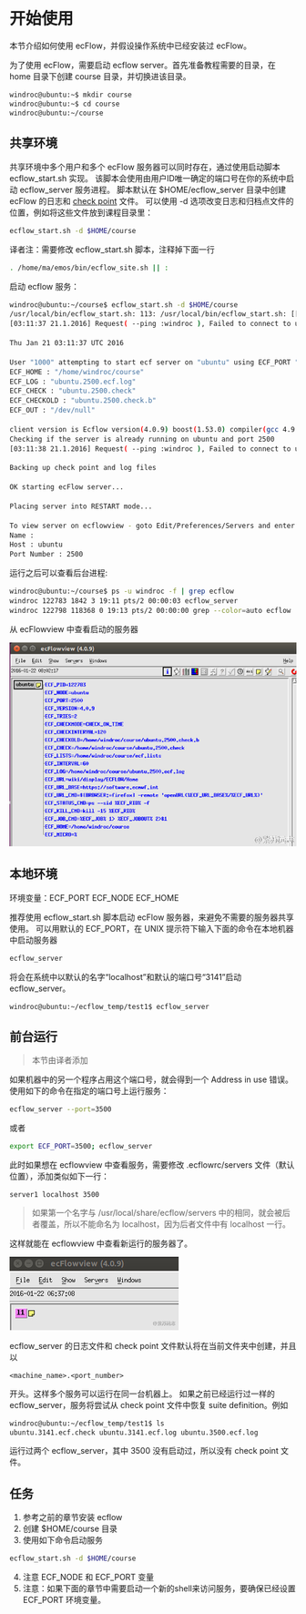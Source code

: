 # 开始使用

本节介绍如何使用 ecFlow，并假设操作系统中已经安装过 ecFlow。

为了使用 ecFlow，需要启动 ecflow server。首先准备教程需要的目录，在 home 目录下创建 course 目录，并切换进该目录。

```text
windroc@ubuntu:~$ mkdir course
windroc@ubuntu:~$ cd course
windroc@ubuntu:~/course
```

## 共享环境

共享环境中多个用户和多个 ecFlow 服务器可以同时存在，通过使用启动脚本 ecflow_start.sh 实现。
该脚本会使用由用户ID唯一确定的端口号在你的系统中启动 ecflow_server 服务进程。
脚本默认在 $HOME/ecflow_server 目录中创建 ecFlow 的日志和 [check point](https://software.ecmwf.int/wiki/display/ECFLOW/Glossary#term-check-point) 文件。
可以使用 -d 选项改变日志和归档点文件的位置，例如将这些文件放到课程目录里：

```bash
ecflow_start.sh -d $HOME/course
```

译者注：需要修改 ecflow_start.sh 脚本，注释掉下面一行

```bash
. /home/ma/emos/bin/ecflow_site.sh || :
```

启动 ecflow 服务：

```bash
windroc@ubuntu:~/course$ ecflow_start.sh -d $HOME/course
/usr/local/bin/ecflow_start.sh: 113: /usr/local/bin/ecflow_start.sh: [[: not found
[03:11:37 21.1.2016] Request( --ping :windroc ), Failed to connect to ubuntu:2500. After 2 attempts. Is the server running ?

Thu Jan 21 03:11:37 UTC 2016

User "1000" attempting to start ecf server on "ubuntu" using ECF_PORT "2500" and with:
ECF_HOME : "/home/windroc/course"
ECF_LOG : "ubuntu.2500.ecf.log"
ECF_CHECK : "ubuntu.2500.check"
ECF_CHECKOLD : "ubuntu.2500.check.b"
ECF_OUT : "/dev/null"

client version is Ecflow version(4.0.9) boost(1.53.0) compiler(gcc 4.9.2) protocol(TEXT_ARCHIVE) Compiled on Jan 12 2016 05:57:30
Checking if the server is already running on ubuntu and port 2500
[03:11:38 21.1.2016] Request( --ping :windroc ), Failed to connect to ubuntu:2500. After 2 attempts. Is the server running ?

Backing up check point and log files

OK starting ecFlow server...

Placing server into RESTART mode...

To view server on ecflowview - goto Edit/Preferences/Servers and enter
Name :
Host : ubuntu
Port Number : 2500
```

运行之后可以查看后台进程:

```bash
windroc@ubuntu:~/course$ ps -u windroc -f | grep ecflow
windroc 122783 1842 3 19:11 pts/2 00:00:03 ecflow_server
windroc 122798 118368 0 19:13 pts/2 00:00:00 grep --color=auto ecflow
```
从 ecFlowview 中查看启动的服务器

![](asset/ecflowview-start.jpg)

## 本地环境

环境变量：ECF_PORT ECF_NODE ECF_HOME

推荐使用 ecflow_start.sh 脚本启动 ecFlow 服务器，来避免不需要的服务器共享使用。
可以用默认的 ECF_PORT，在 UNIX 提示符下输入下面的命令在本地机器中启动服务器

```bash
ecflow_server
```

将会在系统中以默认的名字“localhost”和默认的端口号“3141”启动ecflow_server。

```text
windroc@ubuntu:~/ecflow_temp/test1$ ecflow_server
```

## 前台运行

> 本节由译者添加

如果机器中的另一个程序占用这个端口号，就会得到一个 Address in use 错误。使用如下的命令在指定的端口号上运行服务：

```bash
ecflow_server --port=3500
```

或者

```bash
export ECF_PORT=3500; ecflow_server
```

此时如果想在 ecflowview 中查看服务，需要修改 .ecflowrc/servers 文件（默认位置），添加类似如下一行：

```text
server1 localhost 3500
```

> 如果第一个名字与 /usr/local/share/ecflow/servers 中的相同，就会被后者覆盖，所以不能命名为 localhost，因为后者文件中有 localhost 一行。

这样就能在 ecflowview 中查看新运行的服务器了。

![](./asset/ecflowview-new-server.jpg)

ecflow_server 的日志文件和 check point 文件默认将在当前文件夹中创建，并且以

```text
<machine_name>.<port_number>
```

开头。这样多个服务可以运行在同一台机器上。
如果之前已经运行过一样的 ecflow_server，服务将尝试从 check point 文件中恢复 suite definition。例如

```text
windroc@ubuntu:~/ecflow_temp/test1$ ls
ubuntu.3141.ecf.check ubuntu.3141.ecf.log ubuntu.3500.ecf.log
```

运行过两个 ecflow_server，其中 3500 没有启动过，所以没有 check point 文件。

## 任务

1. 参考之前的章节安装 ecflow
2. 创建 $HOME/course 目录
3. 使用如下命令启动服务

```bash
ecflow_start.sh -d $HOME/course
```

4. 注意 ECF_NODE 和 ECF_PORT 变量
5. 注意：如果下面的章节中需要启动一个新的shell来访问服务，要确保已经设置 ECF_PORT 环境变量。
